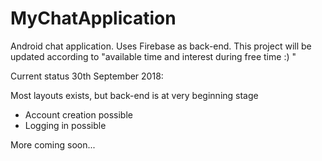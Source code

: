 # MyChatApplication
Android chat application. Uses Firebase as back-end. This project will be updated according to "available time and interest during free time :) "

Current status 30th September 2018:

Most layouts exists, but back-end is at very beginning stage

- Account creation possible
- Logging in possible

More coming soon...
